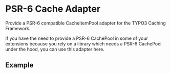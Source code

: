 # PSR-6 Cache Adapter
Provide a PSR-6 compatible CacheItemPool adapter for the TYPO3 Caching Framework.

If you have the need to provide a PSR-6 CachePool in some of your extensions because you rely on a library which needs 
a PSR-6 CachePool under the hood, you can use this adapter here. 

## Example
